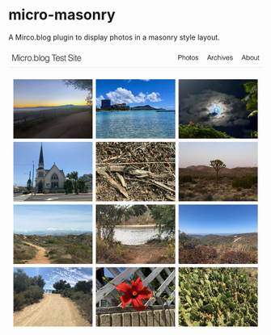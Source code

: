 # micro-masonry

A Mirco.blog plugin to display photos in a masonry style layout.

![](/docs/example.jpg)